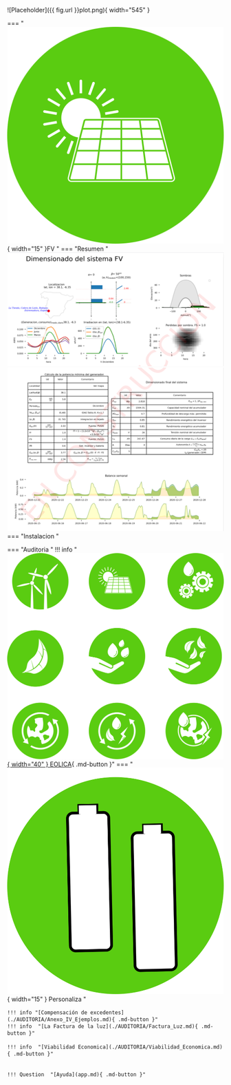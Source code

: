 
![Placeholder]({{ fig.url }}plot.png){ width="545" }



=== "![Placeholder](img/ico_solar.svg){ width="15" }FV "
    === "Resumen "
        ![Placeholder](./img/pdf1.png)
        ![Placeholder](./img/pdf2.png)
    === "Instalacion "


=== "Auditoria "
    !!! info  "[![Placeholder](img/ico_eolica.svg){ width="40" } EOLICA](./RENOVABLES/Instalacion_EOLICA.md){ .md-button }"
=== "![Placeholder](img/ico_bateria.svg){ width="15" } Personaliza "

    !!! info "[Compensación de excedentes](./AUDITORIA/Anexo_IV_Ejemplos.md){ .md-button }"
    !!! info  "[La Factura de la luz](./AUDITORIA/Factura_Luz.md){ .md-button }"

    !!! info  "[Viabilidad Economica](./AUDITORIA/Viabilidad_Economica.md){ .md-button }"


    !!! Question  "[Ayuda](app.md){ .md-button }"

